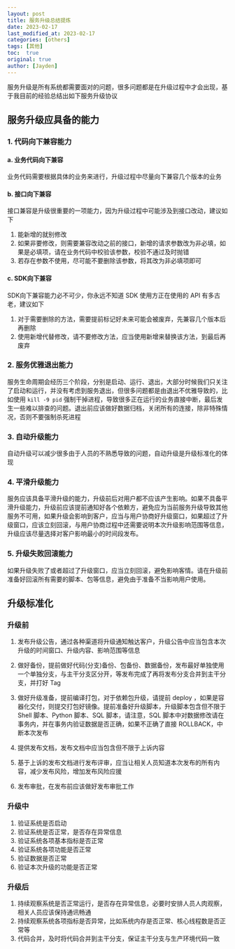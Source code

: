 ```yaml
---
layout: post
title: 服务升级总结提炼
date: 2023-02-17
last_modified_at: 2023-02-17
categories: [others]
tags: [其他]
toc:  true
original: true
author: [Jayden]
---
```


服务升级是所有系统都需要面对的问题，很多问题都是在升级过程中才会出现，基于我目前的经验总结出如下服务升级协议

## 服务升级应具备的能力

### 1. 代码向下兼容能力

#### a. 业务代码向下兼容

​	业务代码需要根据具体的业务来进行，升级过程中尽量向下兼容几个版本的业务

#### b. 接口向下兼容

接口兼容是升级很重要的一项能力，因为升级过程中可能涉及到接口改动，建议如下
  1. 能新增的就别修改
  2. 如果非要修改，则需要兼容改动之前的接口，新增的请求参数改为非必填，如果是必填项，请在业务代码中校验该参数，校验不通过及时抛错
  3. 若存在参数不使用，尽可能不要删除该参数，将其改为非必填项即可

#### c. SDK向下兼容

SDK向下兼容能力必不可少，你永远不知道 SDK 使用方正在使用的 API 有多古老，建议如下

1. 对于需要删除的方法，需要提前标记好未来可能会被废弃，先兼容几个版本后再删除
2. 使用新增代替修改，请不要修改方法，应当使用新增来替换该方法，到最后再废弃

### 2. 服务优雅退出能力

服务生命周期会经历三个阶段，分别是启动、运行、退出，大部分时候我们只关注了启动和运行，并没有考虑到服务退出，但很多问题都是由退出不优雅导致的，比如使用 `kill -9 pid` 强制干掉进程，导致很多正在运行的业务直接中断，最后发生一些难以排查的问题。退出前应该做好数据归档，关闭所有的连接，除非特殊情况，否则不要强制杀死进程

### 3. 自动升级能力

自动升级可以减少很多由于人员的不熟悉导致的问题，自动升级是升级标准化的体现

### 4. 平滑升级能力

服务应该具备平滑升级的能力，升级前后对用户都不应该产生影响。如果不具备平滑升级能力，升级前应该提前通知好各个依赖方，避免应为当前服务升级导致其他服务不可用，如果升级会影响到客户，应当与用户协商好升级窗口，如果超过了升级窗口，应该立刻回滚，与用户协商过程中还需要说明本次升级影响范围等信息，升级应该尽量选择对客户影响最小的时间段发布。

### 5. 升级失败回滚能力

如果升级失败了或者超过了升级窗口，应当立刻回滚，避免影响客情。请在升级前准备好回滚所有需要的脚本、包等信息，避免由于准备不当影响用户使用。

## 升级标准化

### 升级前

1. 发布升级公告，通过各种渠道将升级通知触达客户，升级公告中应当包含本次升级的时间窗口、升级内容、影响范围等信息

2. 做好备份，提前做好代码(分支)备份、包备份、数据备份，发布最好单独使用一个单独分支，与主干分支区分开，等发布完成了再将发布分支合并到主干分支，并打好 Tag

3. 做好升级准备，提前编译打包，对于依赖包升级，请提前 deploy ，如果是容器化交付，则提交打包好镜像。提前准备好升级脚本，升级脚本包含但不限于 Shell 脚本、Python 脚本、SQL 脚本，请注意，SQL 脚本中对数据修改请在事务内，并在事务内验证数据是否正确，如果不正确了直接 ROLLBACK，中断本次发布
4. 提供发布文档，发布文档中应当包含但不限于上诉内容
5. 基于上诉的发布文档进行发布评审，应当让相关人员知道本次发布的所有内容，减少发布风险，增加发布风险应援
6. 发布审批，在发布前应该做好发布审批工作

### 升级中

1. 验证系统是否启动
2. 验证系统是否正常，是否存在异常信息
3. 验证系统各项基本指标是否正常
4. 验证系统各项功能是否正常
5. 验证数据是否正常
6. 验证本次升级的功能是否正常

### 升级后

1. 持续观察系统是否正常运行，是否存在异常信息，必要时安排人员人肉观察，相关人员应该保持通讯畅通
2. 持续观察系统各项指标是否异常，比如系统内存是否正常、核心线程数是否正常等
3. 代码合并，及时将代码合并到主干分支，保证主干分支与生产环境代码一致



